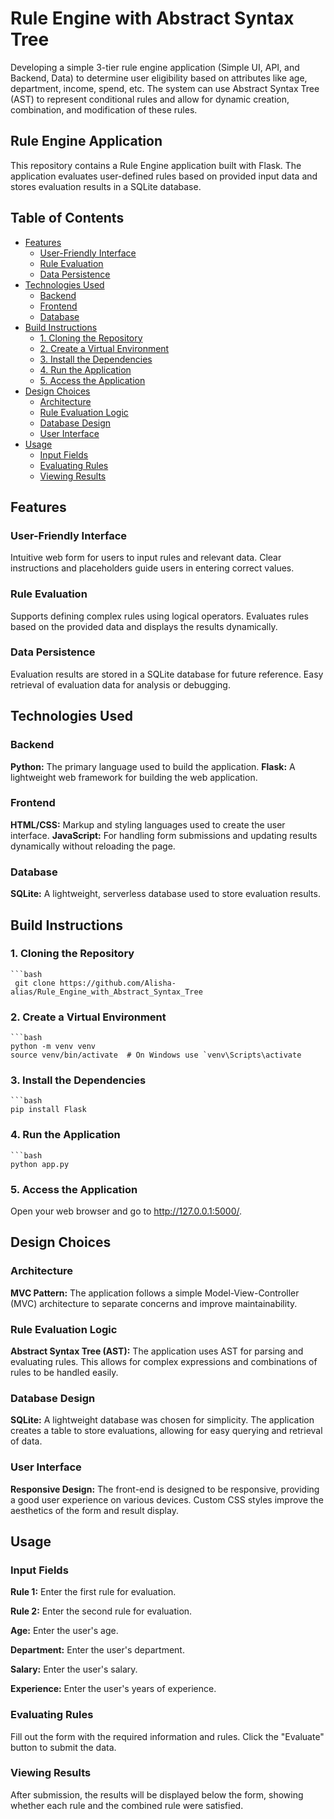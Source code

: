 # **Rule Engine with Abstract Syntax Tree**
Developing a simple 3-tier rule engine application (Simple UI, API, and Backend, Data) to determine user eligibility based on attributes like age, department, income, spend, etc. The system can use Abstract Syntax Tree (AST) to represent conditional rules and allow for dynamic creation, combination, and modification of these rules.

## **Rule Engine Application**
This repository contains a Rule Engine application built with Flask. The application evaluates user-defined rules based on provided input data and stores evaluation results in a SQLite database.

## **Table of Contents**
- [Features](#features)
  - [User-Friendly Interface](#user-friendly-interface)
  - [Rule Evaluation](#rule-evaluation)
  - [Data Persistence](#data-persistence)
- [Technologies Used](#technologies-used)
  - [Backend](#backend)
  - [Frontend](#frontend)
  - [Database](#database)
- [Build Instructions](#build-instructions)
  - [1. Cloning the Repository](#1-cloning-the-repository)
  - [2. Create a Virtual Environment](#2-create-a-virtual-environment)
  - [3. Install the Dependencies](#3-install-the-dependencies)
  - [4. Run the Application](#4-run-the-application)
  - [5. Access the Application](#5-access-the-application)
- [Design Choices](#design-choices)
  - [Architecture](#architecture)
  - [Rule Evaluation Logic](#rule-evaluation-logic)
  - [Database Design](#database-design)
  - [User Interface](#user-interface)
- [Usage](#usage)
  - [Input Fields](#input-fields)
  - [Evaluating Rules](#evaluating-rules)
  - [Viewing Results](#viewing-results)


## **Features**

### **User-Friendly Interface**
Intuitive web form for users to input rules and relevant data.
Clear instructions and placeholders guide users in entering correct values.

### **Rule Evaluation**
Supports defining complex rules using logical operators.
Evaluates rules based on the provided data and displays the results dynamically.

### **Data Persistence**
Evaluation results are stored in a SQLite database for future reference.
Easy retrieval of evaluation data for analysis or debugging.


## **Technologies Used**

### **Backend**
**Python:** The primary language used to build the application.
**Flask:** A lightweight web framework for building the web application.

### **Frontend**
**HTML/CSS:** Markup and styling languages used to create the user interface.
**JavaScript:** For handling form submissions and updating results dynamically without reloading the page.

### **Database**
**SQLite:** A lightweight, serverless database used to store evaluation results.

## **Build Instructions**

### **1. Cloning the Repository**
    ```bash
     git clone https://github.com/Alisha-alias/Rule_Engine_with_Abstract_Syntax_Tree
     

### **2. Create a Virtual Environment**
    ```bash
    python -m venv venv
    source venv/bin/activate  # On Windows use `venv\Scripts\activate
    
### **3. Install the Dependencies**
    ```bash
    pip install Flask

### **4. Run the Application**
    ```bash
    python app.py
     
### **5. Access the Application**
Open your web browser and go to http://127.0.0.1:5000/.


## **Design Choices**

### **Architecture**

**MVC Pattern:** The application follows a simple Model-View-Controller (MVC) architecture to separate concerns and improve maintainability.

### **Rule Evaluation Logic**
**Abstract Syntax Tree (AST):** The application uses AST for parsing and evaluating rules. This allows for complex expressions and combinations of rules to be handled easily.

### **Database Design**
**SQLite:** A lightweight database was chosen for simplicity. The application creates a table to store evaluations, allowing for easy querying and retrieval of data.

### **User Interface**
**Responsive Design:** The front-end is designed to be responsive, providing a good user experience on various devices. Custom CSS styles improve the aesthetics of the form and result display.


## **Usage**
### **Input Fields**
**Rule 1:** Enter the first rule for evaluation.

**Rule 2:** Enter the second rule for evaluation.

**Age:** Enter the user's age.

**Department:** Enter the user's department.

**Salary:** Enter the user's salary.

**Experience:** Enter the user's years of experience.

### **Evaluating Rules**
Fill out the form with the required information and rules. Click the "Evaluate" button to submit the data.

### **Viewing Results**
After submission, the results will be displayed below the form, showing whether each rule and the combined rule were satisfied.

 


